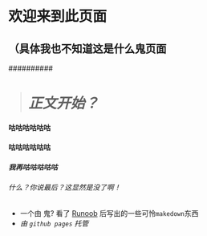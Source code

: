 # 欢迎来到此页面
## （具体我也不知道这是什么鬼页面
##########
> # *正文开始？*  
#### 咕咕咕咕咕咕 
#### **咕咕咕咕咕咕** 
#### ***我再咕咕咕咕咕***
###### 什么？你说最后？这显然是没了啊！

* 一个由 鬼? 看了 [Runoob](https://www.runoob.com) 后写出的一些可怜`makedown`东西
* *由 `github pages` 托管*
